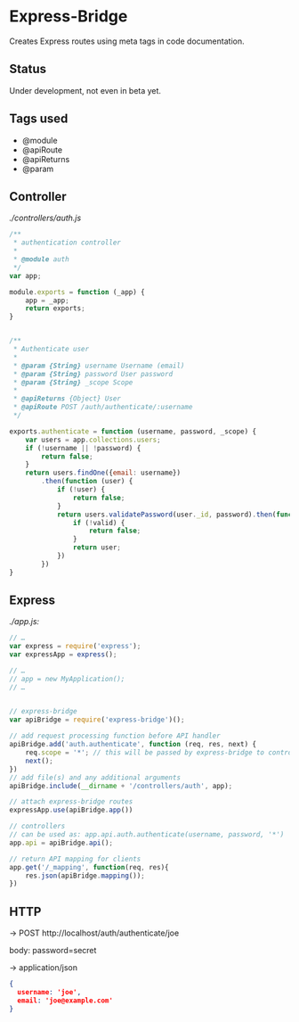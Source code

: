 # Express-Bridge
Creates Express routes using meta tags in code documentation.

## Status
Under development, not even in beta yet.

## Tags used

- @module
- @apiRoute
- @apiReturns
- @param

## Controller
_./controllers/auth.js_

```javascript
/**
 * authentication controller
 *
 * @module auth
 */
var app;

module.exports = function (_app) {
    app = _app;
    return exports;
}


/**
 * Authenticate user
 *
 * @param {String} username Username (email)
 * @param {String} password User password
 * @param {String} _scope Scope
 *
 * @apiReturns {Object} User
 * @apiRoute POST /auth/authenticate/:username
 */

exports.authenticate = function (username, password, _scope) {
    var users = app.collections.users;
  	if (!username || !password) {
        return false;
    }
    return users.findOne({email: username})
        .then(function (user) {
            if (!user) {
                return false;
            }
            return users.validatePassword(user._id, password).then(function (valid) {
                if (!valid) {
                    return false;
                }
                return user;
            })
        })
}
```

## Express
_./app.js:_ 

```javascript
// … 
var express = require('express');
var expressApp = express();

// … 
// app = new MyApplication();
// …


// express-bridge
var apiBridge = require('express-bridge')();
    
// add request processing function before API handler
apiBridge.add('auth.authenticate', function (req, res, next) {
    req.scope = '*'; // this will be passed by express-bridge to controller as `_scope` parameter
    next();
})
// add file(s) and any additional arguments
apiBridge.include(__dirname + '/controllers/auth', app);

// attach express-bridge routes
expressApp.use(apiBridge.app())

// controllers
// can be used as: app.api.auth.authenticate(username, password, '*')
app.api = apiBridge.api();

// return API mapping for clients
app.get('/_mapping', function(req, res){
    res.json(apiBridge.mapping());
})
```


## HTTP
-> 
POST http://localhost/auth/authenticate/joe 

body: password=secret

-> 
application/json

```json
{
  username: 'joe',
  email: 'joe@example.com'
}
```
